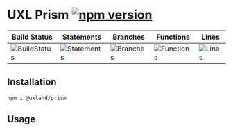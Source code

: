 # UXL Prism [![npm version](https://badge.fury.io/js/%40uxland%2Fprism.svg)](https://badge.fury.io/js/%40uxland%2Fprism)

| Build Status                                    | Statements                                    | Branches                                  | Functions                                   | Lines                               |
| ----------------------------------------------- | --------------------------------------------- | ----------------------------------------- | ------------------------------------------- | ----------------------------------- |
| ![BuildStatus](#buildstatus# "Building Status") | ![Statements](#statements# "Make me better!") | ![Branches](#branches# "Make me better!") | ![Functions](#functions# "Make me better!") | ![Lines](#lines# "Make me better!") |

## Installation

`npm i @uxland/prism`

## Usage
